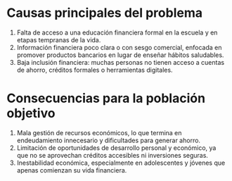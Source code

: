 # Causas principales del problema
1. Falta de acceso a una educación financiera formal en la escuela y en etapas tempranas de la vida.
2. Información financiera poco clara o con sesgo comercial, enfocada en promover productos bancarios en lugar de enseñar hábitos saludables.
3. Baja inclusión financiera: muchas personas no tienen acceso a cuentas de ahorro, créditos formales o herramientas digitales.

# Consecuencias para la población objetivo
1. Mala gestión de recursos económicos, lo que termina en endeudamiento innecesario y dificultades para generar ahorro.
2. Limitación de oportunidades de desarrollo personal y económico, ya que no se aprovechan créditos accesibles ni inversiones seguras.
3. Inestabilidad económica, especialmente en adolescentes y jóvenes que apenas comienzan su vida financiera.
